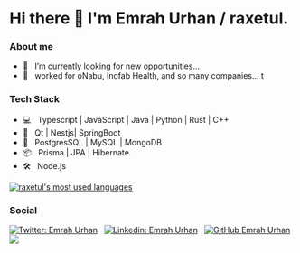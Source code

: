 # Hi there 👋 I'm Emrah Urhan / raxetul.

### About me

- 🔭 &nbsp; I’m currently looking for new opportunities...
- 🔭 &nbsp; worked for oNabu, Inofab Health, and so many companies... t
<!-- - 📫 &nbsp; How to reach me:  -->
<!-- - 😄 &nbsp; Pronouns: -->

### Tech Stack
- 💻  &nbsp; Typescript | JavaScript | Java | Python | Rust | C++
- 🧰  &nbsp; Qt | Nestjs| SpringBoot
- 💾  &nbsp; PostgresSQL | MySQL | MongoDB
- 📦  &nbsp; Prisma | JPA | Hibernate
- 🛠️  &nbsp; Node.js

<!-- [![raxetul's GitHub Stats](https://github-readme-stats.vercel.app/api?username=raxetul&show_icons=true)](https://github.com/raxetul) -->

[![raxetul's most used languages](https://github-readme-stats.vercel.app/api/top-langs/?username=raxetul&layout=compact&theme=onedark)](https://github.com/raxetul)

### Social
[![Twitter: Emrah Urhan](https://img.shields.io/twitter/follow/raxetul?style=social)](https://twitter.com/san_dip_subedi) &nbsp;
[![Linkedin: Emrah Urhan](https://img.shields.io/badge/-emrahurhan-blue?style=flat-square&logo=Linkedin&logoColor=white)](https://www.linkedin.com/in/emrah-urhan) &nbsp;
[![GitHub Emrah Urhan](https://img.shields.io/github/followers/raxetul?label=follow&style=social)](https://github.com/raxetul)
![](https://visitor-badge.glitch.me/badge?page_id=raxetul.github)


<!--
**raxetul/raxetul** is a ✨ _special_ ✨ repository because its `README.md` (this file) appears on your GitHub profile.

Here are some ideas to get you started:

- 🔭 I’m currently working on ...
- 🌱 I’m currently learning ...
- 👯 I’m looking to collaborate on ...
- 🤔 I’m looking for help with ...
- 💬 Ask me about ...
- 📫 How to reach me: ...
- 😄 Pronouns: ...
- ⚡ Fun fact: ...
-->
